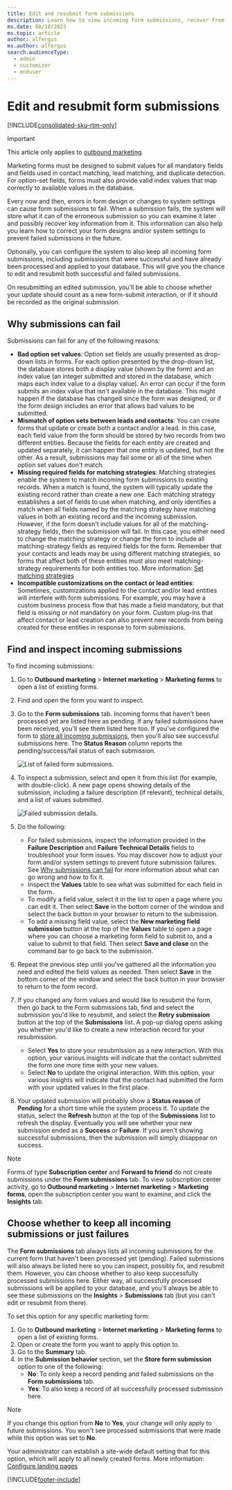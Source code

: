```yaml
---
title: Edit and resubmit form submissions
description: Learn how to view incoming form submissions, recover from failed form submissions, and edit and resubmit submissions as needed in Dynamics 365 Customer Insights - Journeys.
ms.date: 08/18/2023
ms.topic: article
author: alfergus
ms.author: alfergus
search.audienceType: 
  - admin
  - customizer
  - enduser
---
```


# Edit and resubmit form submissions

[!INCLUDE[consolidated-sku-rtm-only](./includes/consolidated-sku-rtm-only.md)]

> [!IMPORTANT]
> This article only applies to [outbound marketing](/dynamics365/marketing/user-guide).

Marketing forms must be designed to submit values for all mandatory fields and fields used in contact matching, lead matching, and duplicate detection. For option-set fields, forms must also provide valid index values that map correctly to available values in the database.

Every now and then, errors in form design or changes to system settings can cause form submissions to fail. When a submission fails, the system will store what it can of the erroneous submission so you can examine it later and possibly recover key information from it. This information can also help you learn how to correct your form designs and/or system settings to prevent failed submissions in the future.

Optionally, you can configure the system to also keep all incoming form submissions, including submissions that were successful and have already been processed and applied to your database. This will give you the chance to edit and resubmit both successful and failed submissions.

On resubmitting an edited submission, you'll be able to choose whether your update should count as a new form-submit interaction, or if it should be recorded as the original submission.

<a name="why-fail"></a>

## Why submissions can fail

Submissions can fail for any of the following reasons:

- **Bad option set values**: Option set fields are usually presented as drop-down lists in forms. For each option presented by the drop-down list, the database stores both a display value (shown by the form) and an index value (an integer submitted and stored in the database, which maps each index value to a display value). An error can occur if the form submits an index value that isn't available in the database. This might happen if the database has changed since the form was designed, or if the form design includes an error that allows bad values to be submitted.
- **Mismatch of option sets between leads and contacts**: You can create forms that update or create both a contact and/or a lead. In this case, each field value from the form should be stored by two records from two different entities. Because the fields for each entity are created and updated separately, it can happen that one entity is updated, but not the other. As a result, submissions may fail some or all of the time when option set values don't match.
- **Missing required fields for matching strategies**: Matching strategies enable the system to match incoming form submissions to existing records. When a match is found, the system will typically update the existing record rather than create a new one. Each matching strategy establishes a set of fields to use when matching, and only identifies a match when all fields named by the matching strategy have matching values in both an existing record and the incoming submission. However, if the form doesn't include values for all of the matching-strategy fields, then the submission will fail. In this case, you either need to change the matching strategy or change the form to include all matching-strategy fields as required fields for the form. Remember that your contacts and leads may be using different matching strategies, so forms that affect both of these entities must also meet matching-strategy requirements for both entities too. More information: [Set matching strategies](mkt-settings-matching.md)
- **Incompatible customizations on the contact or lead entities**: Sometimes, customizations applied to the contact and/or lead entities will interfere with form submissions. For example, you may have a custom business process flow that has made a field mandatory, but that field is missing or not mandatory on your form. Custom plug-ins that affect contact or lead creation can also prevent new records from being created for these entities in response to form submissions.

## Find and inspect incoming submissions

To find incoming submissions:

1. Go to **Outbound marketing** > **Internet marketing** > **Marketing forms** to open a list of existing forms.
1. Find and open the form you want to inspect.
1. Go to the **Form submissions** tab. Incoming forms that haven't been processed yet are listed here as pending. If any failed submissions have been received, you'll see them listed here too. If you've configured the form to [store all incoming submissions](#keep-all), then you'll also see successful submissions here. The **Status Reason** column reports the pending/success/fail status of each submission.

    ![List of failed form submissions.](media/form-failed-submission.png "List of failed form submissions")

1. To inspect a submission, select and open it from this list (for example, with double-click). A new page opens showing details of the submission, including a failure description (if relevant), technical details, and a list of values submitted.

    ![Failed submission details.](media/form-failed-submission-details.png "Failed submission details")

1. Do the following:

    - For failed submissions, inspect the information provided in the **Failure Description** and **Failure Technical Details** fields to troubleshoot your form issues. You may discover how to adjust your form and/or system settings to prevent future submission failures. See [Why submissions can fail](#why-fail) for more information about what can go wrong and how to fix it.
    - Inspect the **Values** table to see what was submitted for each field in the form.
    - To modify a field value, select it in the list to open a page where you can edit it. Then select **Save** in the bottom corner of the window and select the back button in your browser to return to the submission.
    - To add a missing field value, select the **New marketing field submission** button at the top of the **Values** table to open a page where you can choose a marketing form field to submit to, and a value to submit to that field. Then select **Save and close** on the command bar to go back to the submission.

1. Repeat the previous step until you've gathered all the information you need and edited the field values as needed. Then select **Save** in the bottom corner of the window and select the back button in your browser to return to the form record.

1. If you changed any form values and would like to resubmit the form, then go back to the Form submissions tab, find and select the submission you'd like to resubmit, and select the **Retry submission** button at the top of the **Submissions** list. A pop-up dialog opens asking you whether you'd like to create a new interaction record for your resubmission.

    - Select **Yes** to store your resubmission as a new interaction. With this option, your various insights will indicate that the contact submitted the form one more time with your new values.
    - Select **No** to update the original interaction. With this option, your various insights will indicate that the contact had submitted the form with your updated values in the first place.

1. Your updated submission will probably show a **Status reason** of **Pending** for a short time while the system process it. To update the status, select the **Refresh** button at the top of the **Submissions** list to refresh the display. Eventually you will see whether your new submission ended as a **Success** or **Failure**. If you aren't showing successful submissions, then the submission will simply disappear on success.

> [!NOTE]
> Forms of type **Subscription center** and **Forward to friend** do not create submissions under the **Form submissions** tab. To view subscription center activity, go to **Outbound marketing** > **Internet marketing** > **Marketing forms**, open the subscription center you want to examine, and click the **Insights** tab.

<a name="keep-all"></a>

## Choose whether to keep all incoming submissions or just failures

The **Form submissions** tab always lists all incoming submissions for the current form that haven't been processed yet (pending). Failed submissions will also always be listed here so you can inspect,  possibly fix, and resubmit them. However, you can choose whether to also keep successfully processed submissions here. Either way, all successfully processed submissions will be applied to your database, and you'll always be able to see these submissions on the **Insights** > **Submissions** tab (but you can't edit or resubmit from there).

To set this option for any specific marketing form:

1. Go to **Outbound marketing** > **Internet marketing** > **Marketing forms** to open a list of existing forms.
1. Open or create the form you want to apply this option to.
1. Go to the **Summary** tab.
1. In the **Submission behavior** section, set the **Store form submission** option to one of the following:
    - **No**: To only keep a record pending and failed submissions on the **Form submissions** tab.
    - **Yes**: To also keep a record of all successfully processed submission here.

> [!NOTE]
> If you change this option from **No** to **Yes**, your change will only apply to future submissions. You won't see processed submissions that were made while this option was set to **No**.

Your administrator can establish a site-wide default setting that for this option, which will apply to all newly created forms. More information: [Configure landing pages](mkt-settings-landing-pages.md)

[!INCLUDE[footer-include](./includes/footer-banner.md)]

